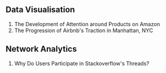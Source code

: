 ## Data Visualisation
1. The Development of Attention around Products on Amazon
2. The Progression of Airbnb's Traction in Manhattan, NYC

## Network Analytics
1. Why Do Users Participate in Stackoverflow's Threads?
